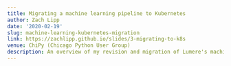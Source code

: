 ```yaml
---
title: Migrating a machine learning pipeline to Kubernetes
author: Zach Lipp
date: '2020-02-19'
slug: machine-learning-kubernetes-migration 
link: https://zachlipp.github.io/slides/3-migrating-to-k8s
venue: ChiPy (Chicago Python User Group) 
description: An overview of my revision and migration of Lumere's machine learning pipeline
---
```

